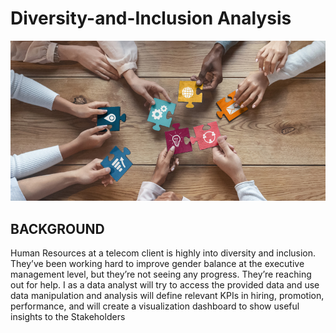 # Diversity-and-Inclusion Analysis

![](diw.jpg)

## BACKGROUND
Human Resources at a telecom client is highly into diversity and inclusion. They’ve been working hard to improve gender balance at the executive management level, but they’re not seeing any progress. They’re reaching out for help. I as a data analyst will try to access the provided data and use data manipulation and analysis will define relevant KPIs in hiring, promotion, performance, and will create a visualization dashboard to show useful insights to the Stakeholders
